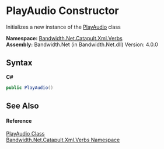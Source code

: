 ﻿# PlayAudio Constructor 
 

Initializes a new instance of the <a href ="T_Bandwidth_Net_Catapult_Xml_Verbs_PlayAudio.md">PlayAudio</a> class

**Namespace:**&nbsp;<a href ="N_Bandwidth_Net_Catapult_Xml_Verbs.md">Bandwidth.Net.Catapult.Xml.Verbs</a><br />**Assembly:**&nbsp;Bandwidth.Net (in Bandwidth.Net.dll) Version: 4.0.0

## Syntax

**C#**<br />
``` C#
public PlayAudio()
```


## See Also


#### Reference
<a href ="T_Bandwidth_Net_Catapult_Xml_Verbs_PlayAudio.md">PlayAudio Class</a><br /><a href ="N_Bandwidth_Net_Catapult_Xml_Verbs.md">Bandwidth.Net.Catapult.Xml.Verbs Namespace</a><br />